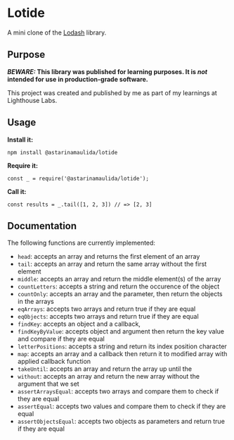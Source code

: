 # Lotide

A mini clone of the [Lodash](https://lodash.com) library.

## Purpose

**_BEWARE:_ This library was published for learning purposes. It is _not_ intended for use in production-grade software.**

This project was created and published by me as part of my learnings at Lighthouse Labs. 

## Usage

**Install it:**

`npm install @astarinamaulida/lotide`

**Require it:**

`const _ = require('@astarinamaulida/lotide');`

**Call it:**

`const results = _.tail([1, 2, 3]) // => [2, 3]`

## Documentation

The following functions are currently implemented:

* `head`: accepts an array and returns the first element of an array
* `tail`: accepts an array and return the same array without the first element
* `middle`: accepts an array and return the middle element(s) of the array
* `countLetters`: accepts a string and return the occurence of the object
* `countOnly`: accepts an array and the parameter, then return the objects in the arrays 
* `eqArrays`: accepts two arrays and return true if they are equal
* `eqObjects`: accepts two arrays and return true if they are equal
* `findKey`: accepts an object and a callback,  
* `findKeyByValue`: accepts object and argument then return the key value and compare if they are equal
* `letterPositions`: accepts a string and return its index position character
* `map`: accepts an array and a callback then return it to modified array with applied callback function
* `takeUntil`: accepts an array and return the array up until the 
* `without`: accepts an array and return the new array without the argument that we set
* `assertArraysEqual`: accepts two arrays and compare them to check if they are equal
* `assertEqual`: accepts two values and compare them to check if they are equal
* `assertObjectsEqual`: accepts two objects as parameters and return true if they are equal
